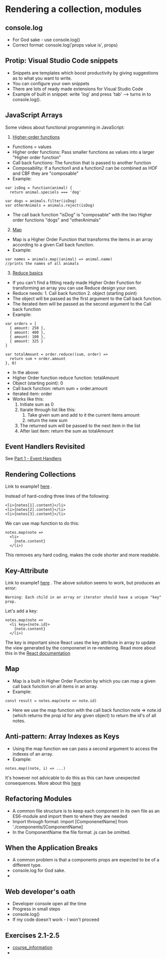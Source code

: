 # Rendering a collection, modules

## console.log
- For God sake - use console.log()
- Correct format: console.log('props value is', props)

## Protip: Visual Studio Code snippets
- Snippets are templates which boost productivity by giving suggestions as to what you want to write.
- You can configure your own snippets
- There are lots of ready made extensions for Visual Studio Code
- Example of built in snippet: write 'log' and press 'tab' --> turns in to console.log(). 

## JavaScript Arrays
Some videos about functional programming in JavaScript:
1. [Higher-order functions](https://www.youtube.com/watch?v=BMUiFMZr7vk&list=PL0zVEGEvSaeEd9hlmCXrk5yUyqUag-n84)
  - Functions = values
  - Higher order functions: Pass smaller functions as values into a larger "Higher order function"
  - Call back functions: The function that is passed to another function
  - Composability: If a function1 and a function2 can be combined as HOF and CBF they are "composable"
  - Example:
```
var isDog = function(animal) {
  return animal.speciels === 'dog'

var dogs = animals.filter(isDog)
var otherAnimals = animals.reject(isDog)
```
  - The call back function "isDog" is "composable" with the two Higher order functions "dogs" and "otherAnimals"

2. [Map](https://www.youtube.com/watch?v=bCqtb-Z5YGQ&list=PL0zVEGEvSaeEd9hlmCXrk5yUyqUag-n84&index=2)
  - Map is a Higher Order Function that transforms the items in an array according to a given Call back function.
  - Example:
```
var names = animals.map((animal) => animal.name)
//prints the names of all animals
```

3. [Reduce basics](https://www.youtube.com/watch?v=Wl98eZpkp-c&t=31s)
  - If you can't find a fitting ready made Higher Order Function for transforming an array you can use Reduce design your own.
  - Reduce needs: 1. Call back function 2. object (starting point)
  - The object will be passed as the first argument to the Call back function.
  - The iterated item will be passed as the second argument to the Call back function
  - Example:
```
var orders = [
  { amount: 250 },
  { amount: 400 },
  { amount: 100 },
  { amount: 325 }
]

var totalAmount = order.reduce((sum, order) =>
  return sum + order.amount
}, 0)
```
  - In the above:
  - Higher Order function reduce function: totalAmount
  - Object (starting point): 0
  - Call back function: return sum + order.amount
  - Iterated item: order
  - Works like this:
      1. Initiate sum as 0
      2. Itarate through list like this:
           1. Take given sum and add to it the current items amount
           2. return the new sum
      3. The returned sum will be passed to the next item in the list
      4. After last item: return the sum as totalAmount

## Event Handlers Revisited
See [Part 1 - Event Handlers](https://github.com/Catrovitch/Full-Stack-Open-Notes/blob/main/Part-1/Component-state-event-handlers.md)

## Rendering Collections
Link to example1 [here](./Examples/example1) .

Instead of hard-coding three lines of the following: 
```
<li>{notes[1].content}</li>
<li>{notes[2].content}</li>
<li>{notes[3].content}</li>
```

We can use map function to do this:
```
notes.map(note =>
  <li>
    {note.content}
  </li>)
```
This removes any hard coding, makes the code shorter and more readable.

## Key-Attribute
Link to example1 [here](./Examples/example1) . The above solution seems to work, but produces an error:
```
Warning: Each child in an array or iterator should have a unique "key" prop.
```
Let's add a key:
```
notes.map(note =>
  <li key={note.id}>
    {note.content}
  </li>)
```
The key is important since React uses the key attribute in array to update the view generated by the componenet in re-rendering. Read more about this in the [React documentation](https://react.dev/learn/preserving-and-resetting-state#option-2-resetting-state-with-a-key)

## Map
- Map is a built in Higher Order Function by which you can map a given call back function on all items in an array.
- Example:
```
const result = notes.map(note => note.id)
```
- Here we use the map function with the call back function note => note.id (which returns the prop id for any given object) to return the id's of all notes.

## Anti-pattern: Array Indexes as Keys
- Using the map function we can pass a second argument to access the indexes of an array.
- Example:
```
notes.map((note, i) => ...)
```
It's however not advicable to do this as this can have unexpected consequences. More about this [here](https://robinpokorny.medium.com/index-as-a-key-is-an-anti-pattern-e0349aece318)

## Refactoring Modules
- A common file structure is to keep each component in its own file as an ES6-module and import them to where they are needed
- Import through format: import [ComponenetName] from './components/[ComponentName]
- In the ComponentName the file format .js can be omitted.

## When the Application Breaks
- A common problem is that a components props are expected to be of a different type.
- console.log for God sake.
- 
## Web developer's oath
- Developer console open all the time
- Progress in small steps
- console.log()
- If my code doesn't work - I won't proceed

## Exercises 2.1-2.5
- [course_information](https://github.com/Catrovitch/Full-Stack-Open-Exercises/tree/main/part2/course_information)
- 
